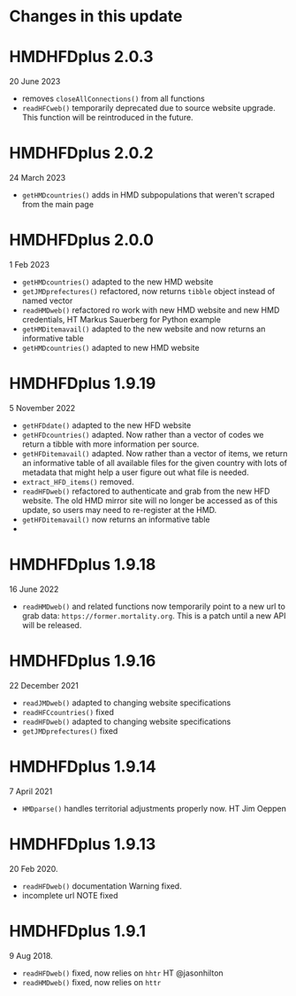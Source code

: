 # Changes in this update
# HMDHFDplus 2.0.3
20 June 2023
* removes `closeAllConnections()` from all functions
* `readHFCweb()` temporarily deprecated due to source website upgrade. This function will be reintroduced in the future.

# HMDHFDplus 2.0.2
24 March 2023
* `getHMDcountries()` adds in HMD subpopulations that weren't scraped from the main page

# HMDHFDplus 2.0.0
1 Feb 2023

* `getHMDcountries()` adapted to the new HMD website
* `getJMDprefectures()` refactored, now returns `tibble` object instead of named vector
* `readHMDweb()` refactored ro work with new HMD website and new HMD credentials, HT Markus Sauerberg for Python example
* `getHMDitemavail()` adapted to the new website and now returns an informative table
* `getHMDcountries()` adapted to new HMD website


# HMDHFDplus 1.9.19
5 November 2022

* `getHFDdate()` adapted to the new HFD website
* `getHFDcountries()` adapted. Now rather than a vector of codes we return a tibble with more information per source.
* `getHFDitemavail()` adapted. Now rather than a vector of items, we return an informative table of all available files for the given country with lots of metadata that might help a user figure out what file is needed.
* `extract_HFD_items()` removed.
* `readHFDweb()` refactored to authenticate and grab from the new HFD website. The old HMD mirror site will no longer be accessed as of this update, so users may need to re-register at the HMD.
* `getHFDitemavail()` now returns an informative table
* 

# HMDHFDplus 1.9.18
16 June 2022

* `readHMDweb()` and related functions now temporarily point 
   to a new url to grab data: `https://former.mortality.org`. This
   is a patch until a new API will be released.

# HMDHFDplus 1.9.16
22 December 2021

* `readJMDweb()` adapted to changing website specifications
* `readHFCcountries()` fixed
* `readHFDweb()` adapted to changing website specifications
* `getJMDprefectures()` fixed

# HMDHFDplus 1.9.14
7 April 2021

* `HMDparse()` handles territorial adjustments properly now. HT Jim Oeppen

# HMDHFDplus 1.9.13
20 Feb 2020.

*  `readHFDweb()` documentation Warning fixed.
*  incomplete url NOTE fixed

# HMDHFDplus 1.9.1
9 Aug 2018.  

*  `readHFDweb()` fixed, now relies on `hhtr` HT @jasonhilton
*  `readHMDweb()` fixed, now relies on `httr`




